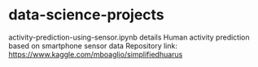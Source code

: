 # data-science-projects

activity-prediction-using-sensor.ipynb  details
Human activity prediction based on smartphone sensor data
Repository link:  https://www.kaggle.com/mboaglio/simplifiedhuarus




